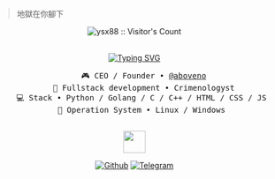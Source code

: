 
> 地獄在你腳下

<p align="center"><img src="https://profile-counter.glitch.me/excopar/count.svg" alt="ysx88 :: Visitor's Count" /></a></p><br>

<div align="center">
    <a href="https://git.io/typing-svg"><img src="https://readme-typing-svg.demolab.com?font=Monospace&color=fff&weight=600&size=30&pause=1000&center=true&vCenter=true&random=true&width=550&height=60&lines=Welcome;Willkommen;Ласкаво просимо;Velkomst;Välkomna;歓迎;いらっしゃいませ;歡迎" alt="Typing SVG" /></a>
    <pre>
    🎮 CEO / Founder • <a href="https://github.com/aboveno">@aboveno</a>
    💼 Fullstack development • Crimenologyst
    💻 Stack • Python / Golang / C / C++ / HTML / CSS / JS 
    📖 Operation System • Linux / Windows 
    </pre>
    <img src="https://raw.githubusercontent.com/innng/innng/master/assets/kyubey.gif" height="40" />
    <br>

[![Github](https://img.shields.io/badge/-GitHub-000000?style=for-the-badge&logo=GitHub)](https://github.com/oceangrow)
[![Telegram](https://img.shields.io/badge/-Telegram-000000?style=for-the-badge&logo=Telegram)](https://t.me/biofetch)
</div>

